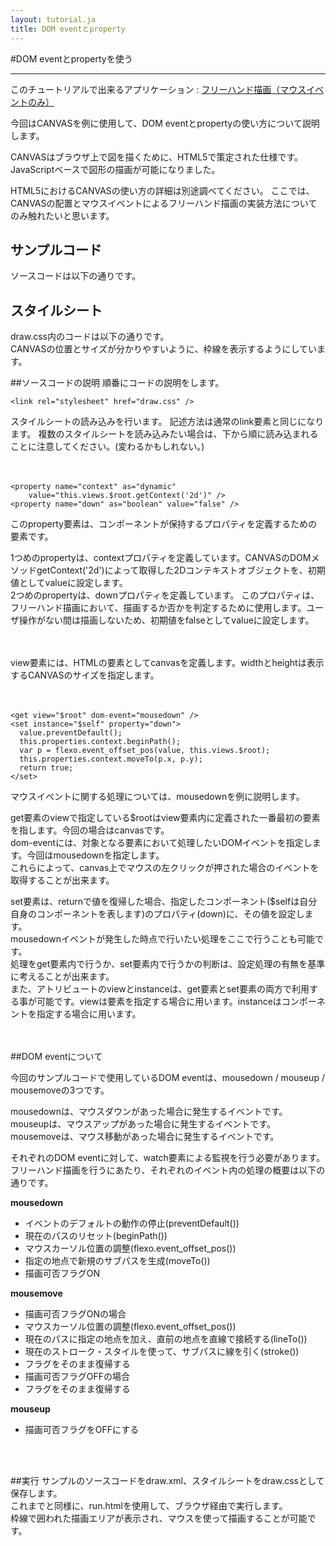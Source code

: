 ```yaml
---
layout: tutorial.ja
title: DOM eventとproperty
---
```

#DOM eventとpropertyを使う

-----
このチュートリアルで出来るアプリケーション : [フリーハンド描画（マウスイベントのみ）](../../run.html?href=docs/tutorial/canvas_and_property/draw.xml)

今回はCANVASを例に使用して、DOM eventとpropertyの使い方について説明します。

CANVASはブラウザ上で図を描くために、HTML5で策定された仕様です。
JavaScriptベースで図形の描画が可能になりました。

HTML5におけるCANVASの使い方の詳細は別途調べてください。
ここでは、CANVASの配置とマウスイベントによるフリーハンド描画の実装方法についてのみ触れたいと思います。

## サンプルコード

ソースコードは以下の通りです。

<blockquote class="code" id="draw-xml">
</blockquote>
<script src="../../flexo.js">
</script>
<script>
flexo.ez_xhr("canvas_and_property/draw.xml", { responseType: "text"}, function (req) {
  document.querySelector("#draw-xml").appendChild(flexo.$pre(req.response));
});
</script>

## スタイルシート
draw.css内のコードは以下の通りです。  
CANVASの位置とサイズが分かりやすいように、枠線を表示するようにしています。

<blockquote class="code" id="draw-css">
</blockquote>
<script src="../../flexo.js">
</script>
<script>
flexo.ez_xhr("canvas_and_property/draw.css", { responseType: "text"}, function (req) {
  document.querySelector("#draw-css").appendChild(flexo.$pre(req.response));
});
</script>

##ソースコードの説明
順番にコードの説明をします。

	<link rel="stylesheet" href="draw.css" />
スタイルシートの読み込みを行います。
記述方法は通常のlink要素と同じになります。
複数のスタイルシートを読み込みたい場合は、下から順に読み込まれることに注意してください。(変わるかもしれない。)
<br>
<br>
<br>

	<property name="context" as="dynamic"
	    value="this.views.$root.getContext('2d')" />
	<property name="down" as="boolean" value="false" />

このproperty要素は、コンポーネントが保持するプロパティを定義するための要素です。

1つめのpropertyは、contextプロパティを定義しています。CANVASのDOMメソッドgetContext('2d')によって取得した2Dコンテキストオブジェクトを、初期値としてvalueに設定します。  
2つめのpropertyは、downプロパティを定義しています。
このプロパティは、フリーハンド描画において、描画するか否かを判定するために使用します。ユーザ操作がない間は描画しないため、初期値をfalseとしてvalueに設定します。
<br>
<br>
<br>

view要素には、HTMLの要素としてcanvasを定義します。widthとheightは表示するCANVASのサイズを指定します。
<br>
<br>
<br>

	<get view="$root" dom-event="mousedown" />
	<set instance="$self" property="down">
	  value.preventDefault();
	  this.properties.context.beginPath();
	  var p = flexo.event_offset_pos(value, this.views.$root);
	  this.properties.context.moveTo(p.x, p.y);
	  return true;
	</set>

マウスイベントに関する処理については、mousedownを例に説明します。

get要素のviewで指定している$rootはview要素内に定義された一番最初の要素を指します。今回の場合はcanvasです。  
dom-eventには、対象となる要素において処理したいDOMイベントを指定します。今回はmousedownを指定します。  
これらによって、canvas上でマウスの左クリックが押された場合のイベントを取得することが出来ます。

set要素は、returnで値を復帰した場合、指定したコンポーネント($selfは自分自身のコンポーネントを表します)のプロパティ(down)に、その値を設定します。  
mousedownイベントが発生した時点で行いたい処理をここで行うことも可能です。  
処理をget要素内で行うか、set要素内で行うかの判断は、設定処理の有無を基準に考えることが出来ます。  
また、アトリビュートのviewとinstanceは、get要素とset要素の両方で利用する事が可能です。viewは要素を指定する場合に用います。instanceはコンポーネントを指定する場合に用います。
<br>
<br>
<br>

##DOM eventについて

今回のサンプルコードで使用しているDOM eventは、mousedown / mouseup / mousemoveの3つです。

mousedownは、マウスダウンがあった場合に発生するイベントです。  
mouseupは、マウスアップがあった場合に発生するイベントです。  
mousemoveは、マウス移動があった場合に発生するイベントです。  

それぞれのDOM eventに対して、watch要素による監視を行う必要があります。
フリーハンド描画を行うにあたり、それぞれのイベント内の処理の概要は以下の通りです。

<strong>mousedown</strong>
<ul class="item">
<li>イベントのデフォルトの動作の停止(preventDefault())</li>
<li>現在のパスのリセット(beginPath())</li>
<li>マウスカーソル位置の調整(flexo.event_offset_pos())</li>
<li>指定の地点で新規のサブパスを生成(moveTo())</li>
<li>描画可否フラグON</li>
</ul>


<strong>mousemove</strong>
<ul class="item">
<li>描画可否フラグONの場合</li>
<li>マウスカーソル位置の調整(flexo.event_offset_pos())</li>
<li>現在のパスに指定の地点を加え、直前の地点を直線で接続する(lineTo())</li>
<li>現在のストローク・スタイルを使って、サブパスに線を引く(stroke())</li>
<li>フラグをそのまま復帰する</li>
<li>描画可否フラグOFFの場合</li>
<li>フラグをそのまま復帰する</li>
</ul>


<strong>mouseup</strong>
<ul class="item">
<li>描画可否フラグをOFFにする</li>
</ul>
<br>
<br>

##実行
サンプルのソースコードをdraw.xml、スタイルシートをdraw.cssとして保存します。  
これまでと同様に、run.htmlを使用して、ブラウザ経由で実行します。  
枠線で囲われた描画エリアが表示され、マウスを使って描画することが可能です。



